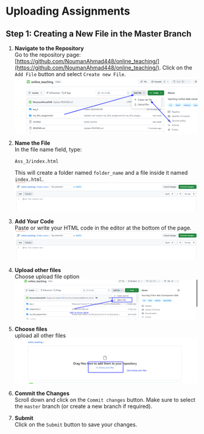 # Uploading Assignments

## Step 1: Creating a New File in the Master Branch

1. **Navigate to the Repository**  
   Go to the repository page: [https://github.com/NoumanAhmad448/online_teaching/](https://github.com/NoumanAhmad448/online_teaching/). Click on the `Add File` button and select `Create new File`.  
   ![Step 1](p1.png)

2. **Name the File**  
   In the file name field, type:  
   ```
   Ass_3/index.html
   ```  
   This will create a folder named `folder_name` and a file inside it named `index.html`.  
   ![Step 3](/p3.png)

3. **Add Your Code**  
   Paste or write your HTML code in the editor at the bottom of the page.  
   ![Step 3](p3.png)

4. **Upload other files**  
   Choose upload file option
   ![Step 4](p4.png)

5. **Choose files**  
   upload all other files
   ![Step 5](p5.png)

6. **Commit the Changes**  
   Scroll down and click on the `Commit changes` button. Make sure to select the `master` branch (or create a new branch if required).  

7. **Submit**  
   Click on the `Submit` button to save your changes.  

